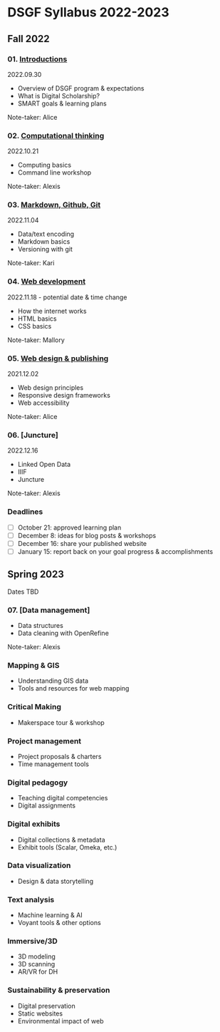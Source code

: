 # DSGF Syllabus 2022-2023

## Fall 2022

### 01. [Introductions](sessions/01-intro.md)
2022.09.30
- Overview of DSGF program & expectations
- What is Digital Scholarship?
- SMART goals & learning plans

Note-taker: Alice

### 02. [Computational thinking](sessions/02-computation.md)
2022.10.21
- Computing basics
- Command line workshop

Note-taker: Alexis

### 03. [Markdown, Github, Git](sessions/03-git.md)
2022.11.04
-  Data/text encoding 
-  Markdown basics
-  Versioning with git

Note-taker: Kari

### 04. [Web development](sessions/04-webdev.md)
2022.11.18 - potential date & time change
- How the internet works
- HTML basics
- CSS basics

Note-taker: Mallory

### 05. [Web design & publishing](sessions/05-webpub.md)
2021.12.02
- Web design principles
- Responsive design frameworks
- Web accessibility

Note-taker: Alice

### 06. [Juncture]
2022.12.16
- Linked Open Data
- IIIF
- Juncture

Note-taker: Alexis


### Deadlines
- [ ] October 21: approved learning plan
- [ ] December 8: ideas for blog posts & workshops
- [ ] December 16: share your published website
- [ ] January 15: report back on your goal progress & accomplishments

## Spring 2023

Dates TBD

### 07. [Data management]

- Data structures
- Data cleaning with OpenRefine

Note-taker: Alexis

### Mapping & GIS
- Understanding GIS data
- Tools and resources for web mapping

### Critical Making
- Makerspace tour & workshop

### Project management
- Project proposals & charters
- Time management tools

### Digital pedagogy
- Teaching digital competencies
- Digital assignments

### Digital exhibits
- Digital collections & metadata
- Exhibit tools (Scalar, Omeka, etc.)

### Data visualization
- Design & data storytelling

### Text analysis
- Machine learning & AI
- Voyant tools & other options

### Immersive/3D
- 3D modeling
- 3D scanning
- AR/VR for DH

### Sustainability & preservation
- Digital preservation
- Static websites
- Environmental impact of web

